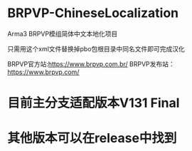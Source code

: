 # BRPVP-ChineseLocalization
Arma3 BRPVP模组简体中文本地化项目

只需用这个xml文件替换掉pbo包根目录中同名文件即可完成汉化

BRPVP官方站:https://www.brpvp.com.br/
BRPVP发布站：https://www.brpvp.com/

# 目前主分支适配版本V131 Final
# 其他版本可以在release中找到
